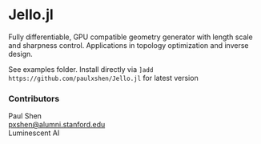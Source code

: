 # Jello.jl

Fully differentiable, GPU compatible geometry generator with length scale and sharpness control. Applications in topology optimization and inverse design.

See examples folder. Install directly via `]add https://github.com/paulxshen/Jello.jl` for latest version

### Contributors
Paul Shen  
pxshen@alumni.stanford.edu  
Luminescent AI
